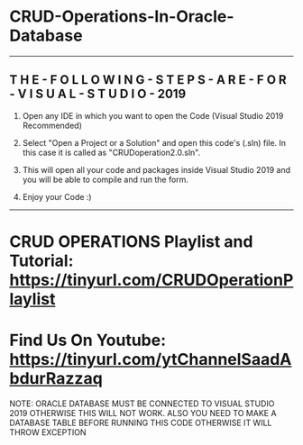 # CRUD-Operations-In-Oracle-Database

-----------------------------------------------------------------------------------------
T H E - F O L L O W I N G - S T E P S - A R E - F O R - V I S U A L - S T U D I O - 2019
-----------------------------------------------------------------------------------------

1) Open any IDE in which you want to open the Code (Visual Studio 2019 Recommended)

2) Select "Open a Project or a Solution" and open this code's (.sln) file. In this case it is called as "CRUDoperation2.0.sln".

3) This will open all your code and packages inside Visual Studio 2019 and you will be able to compile and run the form.

4) Enjoy your Code :)

*****************************************************************************************
CRUD OPERATIONS Playlist and Tutorial: https://tinyurl.com/CRUDOperationPlaylist
=========================================================================================
Find Us On Youtube: https://tinyurl.com/ytChannelSaadAbdurRazzaq
=========================================================================================

NOTE: ORACLE DATABASE MUST BE CONNECTED TO VISUAL STUDIO 2019 OTHERWISE THIS WILL NOT WORK.
	ALSO YOU NEED TO MAKE A DATABASE TABLE BEFORE RUNNING THIS CODE OTHERWISE IT WILL THROW EXCEPTION
